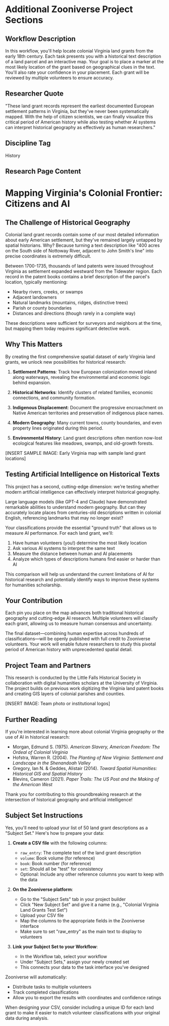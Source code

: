 # Additional Zooniverse Project Sections

## Workflow Description
In this workflow, you'll help locate colonial Virginia land grants from the early 18th century. Each task presents you with a historical text description of a land parcel and an interactive map. Your goal is to place a marker at the most likely location of the grant based on geographical clues in the text. You'll also rate your confidence in your placement. Each grant will be reviewed by multiple volunteers to ensure accuracy.

## Researcher Quote
"These land grant records represent the earliest documented European settlement patterns in Virginia, but they've never been systematically mapped. With the help of citizen scientists, we can finally visualize this critical period of American history while also testing whether AI systems can interpret historical geography as effectively as human researchers."

## Discipline Tag
History

## Research Page Content

# Mapping Virginia's Colonial Frontier: Citizens and AI

## The Challenge of Historical Geography

Colonial land grant records contain some of our most detailed information about early American settlement, but they've remained largely untapped by spatial historians. Why? Because turning a text description like "400 acres on the South side of Nottoway River, adjacent to John Smith's line" into precise coordinates is extremely difficult.

Between 1700-1735, thousands of land patents were issued throughout Virginia as settlement expanded westward from the Tidewater region. Each record in the patent books contains a brief description of the parcel's location, typically mentioning:

- Nearby rivers, creeks, or swamps
- Adjacent landowners
- Natural landmarks (mountains, ridges, distinctive trees)
- Parish or county boundaries
- Distances and directions (though rarely in a complete way)

These descriptions were sufficient for surveyors and neighbors at the time, but mapping them today requires significant detective work.

## Why This Matters

By creating the first comprehensive spatial dataset of early Virginia land grants, we unlock new possibilities for historical research:

1. **Settlement Patterns**: Track how European colonization moved inland along waterways, revealing the environmental and economic logic behind expansion.

2. **Historical Networks**: Identify clusters of related families, economic connections, and community formation.

3. **Indigenous Displacement**: Document the progressive encroachment on Native American territories and preservation of indigenous place names.

4. **Modern Geography**: Many current towns, county boundaries, and even property lines originated during this period.

5. **Environmental History**: Land grant descriptions often mention now-lost ecological features like meadows, swamps, and old-growth forests.

[INSERT SAMPLE IMAGE: Early Virginia map with sample land grant locations]

## Testing Artificial Intelligence on Historical Texts

This project has a second, cutting-edge dimension: we're testing whether modern artificial intelligence can effectively interpret historical geography.

Large language models (like GPT-4 and Claude) have demonstrated remarkable abilities to understand modern geography. But can they accurately locate places from centuries-old descriptions written in colonial English, referencing landmarks that may no longer exist?

Your classifications provide the essential "ground truth" that allows us to measure AI performance. For each land grant, we'll:

1. Have human volunteers (you!) determine the most likely location
2. Ask various AI systems to interpret the same text
3. Measure the distance between human and AI placements
4. Analyze which types of descriptions humans find easier or harder than AI

This comparison will help us understand the current limitations of AI for historical research and potentially identify ways to improve these systems for humanities scholarship.

## Your Contribution

Each pin you place on the map advances both traditional historical geography and cutting-edge AI research. Multiple volunteers will classify each grant, allowing us to measure human consensus and uncertainty.

The final dataset—combining human expertise across hundreds of classifications—will be openly published with full credit to Zooniverse volunteers. Your work will enable future researchers to study this pivotal period of American history with unprecedented spatial detail.

## Project Team and Partners

This research is conducted by the Little Falls Historical Society in collaboration with digital humanities scholars at the University of Virginia. The project builds on previous work digitizing the Virginia land patent books and creating GIS layers of colonial parishes and counties.

[INSERT IMAGE: Team photo or institutional logos]

## Further Reading

If you're interested in learning more about colonial Virginia geography or the use of AI in historical research:

- Morgan, Edmund S. (1975). *American Slavery, American Freedom: The Ordeal of Colonial Virginia*
- Hofstra, Warren R. (2004). *The Planting of New Virginia: Settlement and Landscape in the Shenandoah Valley*
- Gregory, Ian N. & Geddes, Alistair (2014). *Toward Spatial Humanities: Historical GIS and Spatial History*
- Blevins, Cameron (2021). *Paper Trails: The US Post and the Making of the American West*

Thank you for contributing to this groundbreaking research at the intersection of historical geography and artificial intelligence!

## Subject Set Instructions

Yes, you'll need to upload your list of 50 land grant descriptions as a "Subject Set." Here's how to prepare your data:

1. **Create a CSV file** with the following columns:
   - `raw_entry`: The complete text of the land grant description
   - `volume`: Book volume (for reference)
   - `book`: Book number (for reference)
   - `set`: Should all be "test" for consistency
   - Optional: Include any other reference columns you want to keep with the data

2. **On the Zooniverse platform**:
   - Go to the "Subject Sets" tab in your project builder
   - Click "New Subject Set" and give it a name (e.g., "Colonial Virginia Land Grants Test Set")
   - Upload your CSV file
   - Map the columns to the appropriate fields in the Zooniverse interface
   - Make sure to set "raw_entry" as the main text to display to volunteers

3. **Link your Subject Set to your Workflow**:
   - In the Workflow tab, select your workflow
   - Under "Subject Sets," assign your newly created set
   - This connects your data to the task interface you've designed

Zooniverse will automatically:
- Distribute tasks to multiple volunteers
- Track completed classifications
- Allow you to export the results with coordinates and confidence ratings

When designing your CSV, consider including a unique ID for each land grant to make it easier to match volunteer classifications with your original data during analysis. 